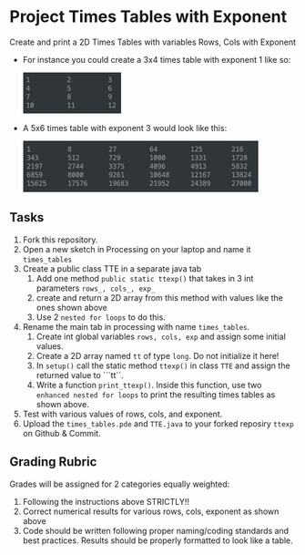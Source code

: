 # Project Times Tables with Exponent
Create and print a 2D Times Tables with variables Rows, Cols with Exponent

* For instance you could create a 3x4 times table with exponent 1 like so:

     ![4x3e1](4x3e1.png)

* A 5x6 times table with exponent 3 would look like this:

    ![5x6e3](5x6e3.png)

## Tasks

1. Fork this repository. 
1. Open a new sketch in Processing on your laptop and name it ```times_tables```
1. Create a public class TTE in a separate java tab
    1. Add one method ```public static ttexp()``` that takes in 3 int parameters ```rows_, cols_, exp_```
    1. create and return a 2D array from this method with values like the ones shown above
    1. Use 2 ```nested for loops``` to do this.
1. Rename the main tab in processing with name ```times_tables```.
    1. Create int global variables ```rows, cols, exp``` and assign some initial values.
    1. Create a 2D array named ```tt``` of type ```long```. Do not initialize it here! 
    1. In ```setup()``` call the static method ```ttexp()``` in class ```TTE``` and assign the returned value to ```tt``.
    1. Write a function ```print_ttexp()```. Inside this function, use two ```enhanced nested for loops``` to print the resulting times tables as shown above.
1. Test with various values of rows, cols, and exponent.
1. Upload the ```times_tables.pde``` and ```TTE.java``` to your forked reposiry ```ttexp``` on Github & Commit.

## Grading Rubric
Grades will be assigned for 2 categories equally weighted:
1. Following the instructions above STRICTLY!!
1. Correct numerical results for various rows, cols, exponent as shown above
1. Code should be written following proper naming/coding standards and best practices.
Results should be properly formatted to look like a table.
